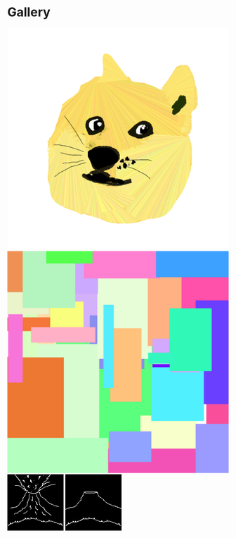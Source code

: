 # Gallery

![doge](doge_hp.png)
![get_rect](get_rect().png)
![volcano](picture.png)
![volcano](picture2.png)
